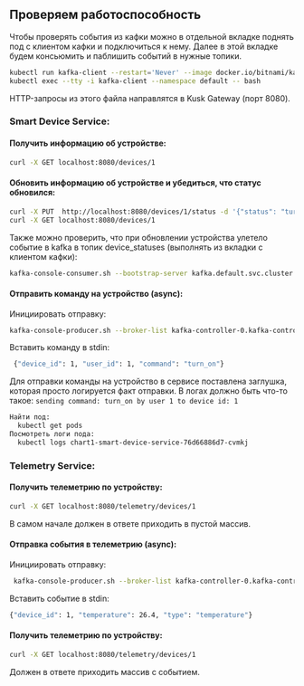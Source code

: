 ## Проверяем работоспособность
Чтобы проверять события из кафки можно в отдельной вкладке поднять под с клиентом кафки и подключиться к нему. Далее в этой вкладке будем консьюмить и паблишить событий в нужные топики.
```bash
kubectl run kafka-client --restart='Never' --image docker.io/bitnami/kafka:3.8.0-debian-12-r0 --namespace default --command -- sleep infinity
kubectl exec --tty -i kafka-client --namespace default -- bash
```

HTTP-запросы из этого файла направлятся в Kusk Gateway (порт 8080).

### Smart Device Service:

#### Получить информацию об устройстве:
```bash
curl -X GET localhost:8080/devices/1
```

#### Обновить информацию об устройстве и убедиться, что статус обновился:
```bash
curl -X PUT  http://localhost:8080/devices/1/status -d '{"status": "turn_on"}'
curl -X GET localhost:8080/devices/1
```
Также можно проверить, что при обновлении устройства улетело событие в kafka в топик device_statuses (выполнять из вкладки с клиентом кафки):
```bash
kafka-console-consumer.sh --bootstrap-server kafka.default.svc.cluster.local:9092 --topic device_statuses --from-beginning
```

#### Отправить команду на устройство (async):
Инициировать отправку:
```bash
kafka-console-producer.sh --broker-list kafka-controller-0.kafka-controller-headless.default.svc.cluster.local:9092,kafka-controller-1.kafka-controller-headless.default.svc.cluster.local:9092,kafka-controller-2.kafka-controller-headless.default.svc.cluster.local:9092 --topic device_commands
```
Вставить команду в stdin:
```bash
 {"device_id": 1, "user_id": 1, "command": "turn_on"}
```
Для отправки команды на устройство в сервисе поставлена заглушка, которая просто логируется факт отправки. В логах должно быть что-то такое:
`sending command: turn_on by user 1 to device id: 1`
```bash
Найти под:
  kubectl get pods
Посмотреть логи пода:
  kubectl logs chart1-smart-device-service-76d66886d7-cvmkj
```

### Telemetry Service:

#### Получить телеметрию по устройству:
```bash
curl -X GET localhost:8080/telemetry/devices/1
```
В самом начале должен в ответе приходить в пустой массив.

#### Отправка события в телеметрию (async):
Инициировать отправку:
```bash
 kafka-console-producer.sh --broker-list kafka-controller-0.kafka-controller-headless.default.svc.cluster.local:9092,kafka-controller-1.kafka-controller-headless.default.svc.cluster.local:9092,kafka-controller-2.kafka-controller-headless.default.svc.cluster.local:9092 --topic sensor_data
```
Вставить событие в stdin:
```bash
{"device_id": 1, "temperature": 26.4, "type": "temperature"}
```

#### Получить телеметрию по устройству:
```bash
curl -X GET localhost:8080/telemetry/devices/1
```
Должен в ответе приходить массив с событием.